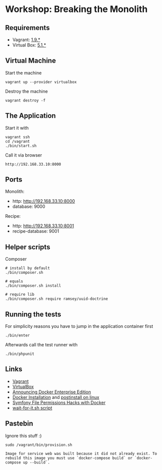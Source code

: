 # Workshop: Breaking the Monolith

## Requirements

* Vagrant: [1.9.*](https://www.vagrantup.com/downloads.html) 
* Virtual Box: [5.1.*](https://www.virtualbox.org/wiki/Downloads)
 
## Virtual Machine

Start the machine

    vagrant up --provider virtualbox
    
Destroy the machine
    
    vagrant destroy -f

## The Application

Start it with

    vagrant ssh
    cd /vagrant
    ./bin/start.sh

Call it via browser

    http://192.168.33.10:8000
    
## Ports
    
Monolith:
* http: http://192.168.33.10:8000
* database: 9000

Recipe:
* http: http://192.168.33.10:8001
* recipe-database: 9001    
    
## Helper scripts

Composer

    # install by default
    ./bin/composer.sh
    
    # equals
    ./bin/composer.sh install
    
    # require lib
    ./bin/composer.sh require ramsey/uuid-doctrine
    
## Running the tests

For simplicity reasons you have to jump in the application container first

    ./bin/enter
    
Afterwards call the test runner with

    ./bin/phpunit
    
    
## Links
- [Vagrant](https://www.vagrantup.com/downloads.html)
- [VirtualBox](https://www.virtualbox.org/wiki/Downloads)
- [Announcing Docker Enterprise Edition](https://blog.docker.com/2017/03/docker-enterprise-edition/)
- [Docker Installation](https://docs.docker.com/engine/installation/linux/ubuntu/#install-using-the-repository) and [postinstall on linux](https://docs.docker.com/engine/installation/linux/linux-postinstall/#manage-docker-as-a-non-root-user)
- [Symfony File Permissions Hacks with Docker](http://stackoverflow.com/questions/34949083/symfony-docker-permission-problems-for-cache-files)
- [wait-for-it.sh script](https://github.com/vishnubob/wait-for-it)

## Pastebin 

Ignore this stuff :)

    sudo /vagrant/bin/provision.sh
    
    Image for service web was built because it did not already exist. To rebuild this image you must use `docker-compose build` or `docker-compose up --build`.
